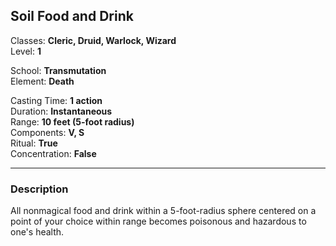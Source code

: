 ## Soil Food and Drink

Classes: **Cleric, Druid, Warlock, Wizard**  
Level: **1**  

School: **Transmutation**  
Element: **Death**  

Casting Time: **1 action**  
Duration: **Instantaneous**  
Range: **10 feet (5-foot radius)**  
Components: **V, S**  
Ritual: **True**  
Concentration: **False**  

------

### Description

All nonmagical food and drink within a 5-foot-radius sphere centered on a point of your choice within range becomes poisonous and hazardous to one's health.